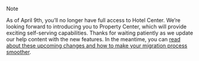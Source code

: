 > [!NOTE]
> As of April 9th, you’ll no longer have full access to Hotel Center. We’re looking forward to introducing you to Property Center, which will provide exciting self-serving capabilities. Thanks for waiting patiently as we update our help content with the new features. In the meantime, you can [read about these upcoming changes and how to make your migration process smoother](https://about.ads.microsoft.com/en-us/blog/post/january-2024/upcoming-changes-to-hotel-center-subaccounts).
